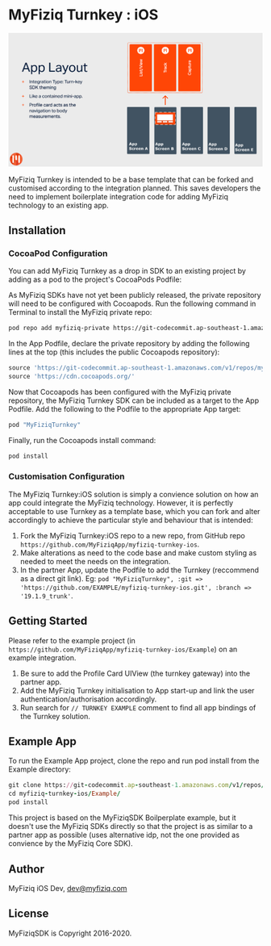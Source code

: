 # MyFiziq Turnkey : iOS

![MyFiziq Turnkey Solution](turn-key.png)

MyFiziq Turnkey is intended to be a base template that can be forked and customised according to the integration planned. This saves developers the need to implement boilerplate integration code for adding MyFiziq technology to an existing app.

## Installation

### CocoaPod Configuration

You can add MyFiziq Turnkey as a drop in SDK to an existing project by adding as a pod to the project's CocoaPods Podfile:

As MyFiziq SDKs have not yet been publicly released, the private repository will need to be configured with Cocoapods. Run the following command in Terminal to install the MyFiziq private repo:

```sh
pod repo add myfiziq-private https://git-codecommit.ap-southeast-1.amazonaws.com/v1/repos/myfiziq-sdk-podrepo
```

In the App Podfile, declare the private repository by adding the following lines at the top (this includes the public Cocoapods repository):

```ruby
source 'https://git-codecommit.ap-southeast-1.amazonaws.com/v1/repos/myfiziq-sdk-podrepo'
source 'https://cdn.cocoapods.org/'
```

Now that Cocoapods has been configured with the MyFiziq private repository, the MyFiziq Turnkey SDK can be included as a target to the App Podfile. Add the following to the Podfile to the appropriate App target:

```ruby
pod "MyFiziqTurnkey"
```

Finally, run the Cocoapods install command:

```sh
pod install
```

### Customisation Configuration

The MyFiziq Turnkey:iOS solution is simply a convience solution on how an app could integrate the MyFiziq technology. However, it is perfectly acceptable to use Turnkey as a template base, which you can fork and alter accordingly to achieve the particular style and behaviour that is intended:

1. Fork the MyFiziq Turnkey:iOS repo to a new repo, from GitHub repo `https://github.com/MyFiziqApp/myfiziq-turnkey-ios`.
2. Make alterations as need to the code base and make custom styling as needed to meet the needs on the integration.
3. In the partner App, update the Podfile to add the Turnkey (reccommend as a direct git link). Eg: `pod "MyFiziqTurnkey", :git => 'https://github.com/EXAMPLE/myfiziq-turnkey-ios.git', :branch => '19.1.9_trunk'`.

## Getting Started

Please refer to the example project (in `https://github.com/MyFiziqApp/myfiziq-turnkey-ios/Example`) on an example integration.

1. Be sure to add the Profile Card UIView (the turnkey gateway) into the partner app.
2. Add the MyFiziq Turnkey initialisation to App start-up and link the user authentication/authorisation accordingly.
3. Run search for `// TURNKEY EXAMPLE` comment to find all app bindings of the Turnkey solution.

## Example App

To run the Example App project, clone the repo and run pod install from the Example directory:

```ruby
git clone https://git-codecommit.ap-southeast-1.amazonaws.com/v1/repos/myfiziq-turnkey-ios --recusive
cd myfiziq-turnkey-ios/Example/
pod install
```

This project is based on the MyFiziqSDK Boilperplate example, but it doesn't use the MyFiziq SDKs directly so that the project is as similar to a partner app as possible (uses alternative idp, not the one provided as convience by the MyFiziq Core SDK).

## Author

MyFiziq iOS Dev, dev@myfiziq.com

## License

MyFiziqSDK is Copyright 2016-2020.

